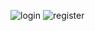 ![login](https://github.com/user-attachments/assets/aee93fb8-19ca-4fa7-9da8-ad195b8e8700)
![register](https://github.com/user-attachments/assets/326d5760-ad10-46fa-9fa5-0f668fa81b76)

